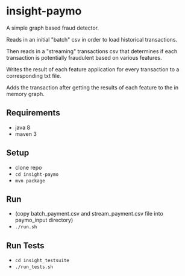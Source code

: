 # insight-paymo

A simple graph based fraud detector.

Reads in an initial "batch" csv in order to load historical transactions. 

Then reads in a "streaming" transactions csv that determines if 
each transaction is potentially fraudulent based on various features.

Writes the result of each feature application for every transaction to a corresponding txt file.

Adds the transaction after getting the results of each feature to the in memory graph.

## Requirements
- java 8
- maven 3

## Setup
- clone repo
- `cd insight-paymo`
- `mvn package`

## Run
- (copy batch_payment.csv and stream_payment.csv file into paymo_input directory)
- `./run.sh`

## Run Tests
- `cd insight_testsuite`
- `./run_tests.sh`
